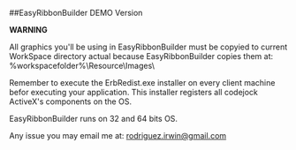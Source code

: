 ##EasyRibbonBuilder DEMO Version

**WARNING**

All graphics you'll be using in EasyRibbonBuilder must be copyied to current WorkSpace directory actual because EasyRibbonBuilder copies them at: %workspacefolder%\Resource\Images\

Remember to execute the ErbRedist.exe installer on every client machine befor executing your application. This installer registers all codejock ActiveX's components on the OS.

EasyRibbonBuilder runs on 32 and 64 bits OS.

Any issue you may email me at: rodriguez.irwin@gmail.com
